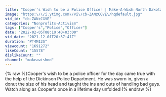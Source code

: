 ```yaml
---
title: "Cooper's Wish to be a Police Officer | Make-A-Wish North Dakota"
image: "https:\/\/i.ytimg.com\/vi\/cb-ZANzCGVE\/hqdefault.jpg"
vid_id: "cb-ZANzCGVE"
categories: "Nonprofits-Activism"
tags: ["Cooper's","Police","Officer"]
date: "2022-02-05T08:10:40+03:00"
vid_date: "2021-12-01T20:37:41Z"
duration: "PT4M12S"
viewcount: "1691272"
likeCount: "15578"
dislikeCount: ""
channel: "makeawishnd"
---
```

{% raw %}Cooper's wish to be a police officer for the day came true with the help of the Dickinson Police Department. He was sworn in, given a donut the size of his head and taught the ins and outs of handling bad guys. Watch along as Cooper's once in a lifetime day unfolded!{% endraw %}
